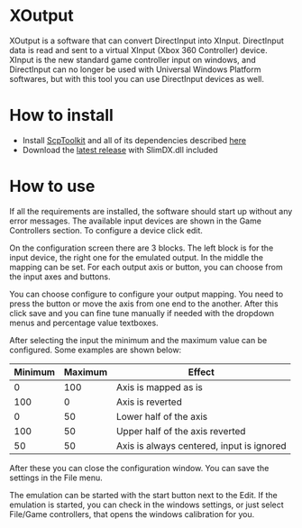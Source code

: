 # XOutput

XOutput is a software that can convert DirectInput into XInput. DirectInput data is read and sent to a virtual XInput (Xbox 360 Controller) device. XInput is the new standard game controller input on windows, and DirectInput can no longer be used with Universal Windows Platform softwares, but with this tool you can use DirectInput devices as well. 

# How to install
* Install [ScpToolkit](https://github.com/nefarius/ScpServer/releases/latest) and all of its dependencies described [here](https://github.com/nefarius/ScpToolkit/blob/master/README.md)
* Download the [latest release](https://github.com/csutorasa/XOutput/releases/latest) with SlimDX.dll included

# How to use

If all the requirements are installed, the software should start up without any error messages.
The available input devices are shown in the Game Controllers section. To configure a device click edit.

On the configuration screen there are 3 blocks. The left block is for the input device, the right one for the emulated output. In the middle the mapping can be set. For each output axis or button, you can choose from the input axes and buttons.

You can choose configure to configure your output mapping. You need to press the button or move the axis from one end to the another. After this click save and you can fine tune manually if needed with the dropdown menus and percentage value textboxes.

After selecting the input the minimum and the maximum value can be configured. Some examples are shown below:

| Minimum | Maximum | Effect                                    |
|---------|---------|-------------------------------------------|
| 0       | 100     | Axis is mapped as is                      |
| 100     | 0       | Axis is reverted                          |
| 0       | 50      | Lower half of the axis                    |
| 100     | 50      | Upper half of the axis reverted           |
| 50      | 50      | Axis is always centered, input is ignored |

After these you can close the configuration window. You can save the settings in the File menu.

The emulation can be started with the start button next to the Edit. If the emulation is started, you can check in the windows settings, or just select File/Game controllers, that opens the windows calibration for you.
